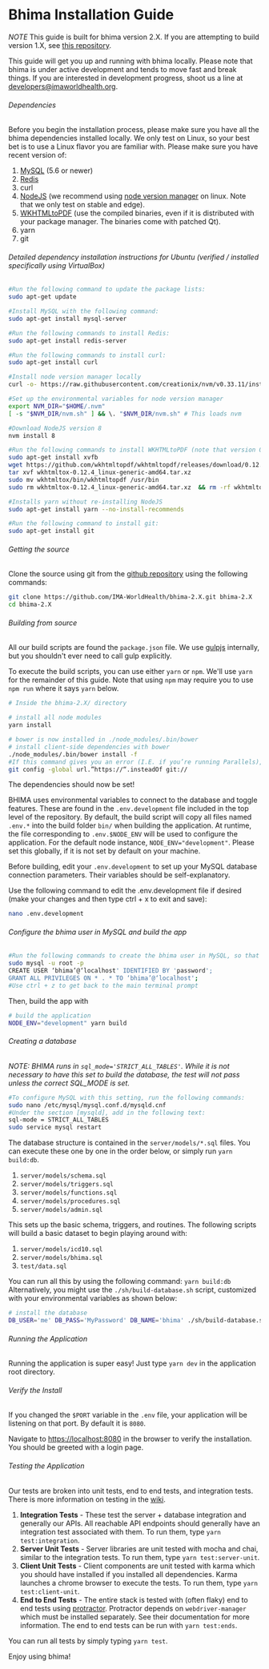 Bhima Installation Guide
===========================

*NOTE* This guide is built for bhima version 2.X.  If you are attempting to build version 1.X, see [this repository](https://github.com/IMA-WorldHealth/bhima-1.X).

This guide will get you up and running with bhima locally.  Please note that bhima is under active development and tends to move fast and break things.  If you are interested in development progress, shoot us a line at <developers@imaworldhealth.org>.

###### Dependencies
Before you begin the installation process, please make sure you have all the bhima dependencies installed locally.  We only test on Linux, so your best bet is to use a Linux flavor you are familiar with.  Please make sure you have recent version of:
 1. [MySQL](http://dev.mysql.com/downloads/) (5.6 or newer)
 2. [Redis](redis.io)
 3. curl
 4. [NodeJS](https://nodejs.org/en/) (we recommend using [node version manager](https://github.com/creationix/nvm) on linux.  Note that we only test on stable and edge).
 5. [WKHTMLtoPDF](http://wkhtmltopdf.org/downloads.html) (use the compiled binaries, even if it is distributed with your package manager.  The binaries come with patched Qt).
 6.	yarn
 7.	git
 
###### Detailed dependency installation instructions for Ubuntu (verified / installed specifically using VirtualBox)

```bash
#Run the following command to update the package lists:
sudo apt-get update

#Install MySQL with the following command:
sudo apt-get install mysql-server

#Run the following commands to install Redis:
sudo apt-get install redis-server

#Run the following commands to install curl:
sudo apt-get install curl

#Install node version manager locally
curl -o- https://raw.githubusercontent.com/creationix/nvm/v0.33.11/install.sh | bash

#Set up the environmental variables for node version manager
export NVM_DIR="$HOME/.nvm"
[ -s "$NVM_DIR/nvm.sh" ] && \. "$NVM_DIR/nvm.sh" # This loads nvm

#Download NodeJS version 8
nvm install 8

#Run the following commands to install WKHTMLtoPDF (note that version 0.12.4 should be installed, 0.12.5 does not currently work with bhima):
sudo apt-get install xvfb
wget https://github.com/wkhtmltopdf/wkhtmltopdf/releases/download/0.12.4/wkhtmltox-0.12.4_linux-generic-amd64.tar.xz
tar xvf wkhtmltox-0.12.4_linux-generic-amd64.tar.xz
sudo mv wkhtmltox/bin/wkhtmltopdf /usr/bin 
sudo rm wkhtmltox-0.12.4_linux-generic-amd64.tar.xz  && rm -rf wkhtmltox

#Installs yarn without re-installing NodeJS
sudo apt-get install yarn --no-install-recommends

#Run the following command to install git:
sudo apt-get install git
```

###### Getting the source
Clone the source using git from the [github repository](https://github.com/IMA-WorldHealth/bhima-2.x) using the following commands:

```bash
git clone https://github.com/IMA-WorldHealth/bhima-2.X.git bhima-2.X
cd bhima-2.X
```

###### Building from source
All our build scripts are found the `package.json` file.  We use [gulpjs](http://www.gulpjs.com)
internally, but you shouldn't ever need to call gulp explicitly.

To execute the build scripts, you can use either `yarn` or `npm`.  We'll use
`yarn` for the remainder of this guide.  Note that using `npm` may require you to
use `npm run` where it says `yarn` below.

```bash
# Inside the bhima-2.X/ directory

# install all node modules
yarn install

# bower is now installed in ./node_modules/.bin/bower
# install client-side dependencies with bower
./node_modules/.bin/bower install -f
#If this command gives you an error (I.E. if you’re running Parallels), try running the following command:
git config -global url.”https://“.insteadOf git://
```

The dependencies should now be set!

BHIMA uses environmental variables to connect to the database and toggle features.
These are found in the `.env.development` file included in the top level of the
repository.  By default, the build script will copy all files named `.env.*` into
the build folder `bin/` when building the application.  At runtime, the file
corresponding to `.env.$NODE_ENV` will be used to configure the application.  For
the default node instance, `NODE_ENV="development"`.  Please set this globally,
if it is not set by default on your machine.

Before building, edit your `.env.development` to set up your MySQL database
connection parameters.  Their variables should be self-explanatory. 

Use the following command to edit the .env.development file if desired (make your changes and then type ctrl + x to exit and save):
```bash
nano .env.development
```

###### Configure the bhima user in MySQL and build the app

```bash
#Run the following commands to create the bhima user in MySQL, so that it can build the database (make sure the user and #password both match what you set in the .env.development file):
sudo mysql -u root -p
CREATE USER ‘bhima’@‘localhost' IDENTIFIED BY 'password';
GRANT ALL PRIVILEGES ON * . * TO ‘bhima’@‘localhost';
#Use ctrl + z to get back to the main terminal prompt
```

Then, build the app with
```bash
# build the application
NODE_ENV="development" yarn build
```

###### Creating a database
_NOTE: BHIMA runs in `sql_mode='STRICT_ALL_TABLES'`.  While it is not necessary
to have this set to build the database, the test will not pass unless the
correct SQL_MODE is set._

```bash
#To configure MySQL with this setting, run the following commands:
sudo nano /etc/mysql/mysql.conf.d/mysqld.cnf
#Under the section [mysqld], add in the following text:
sql-mode = STRICT_ALL_TABLES
sudo service mysql restart
```

The database structure is contained in the `server/models/*.sql` files.  You can
execute these one by one in the order below, or simply run `yarn build:db`.
 1. `server/models/schema.sql`
 3. `server/models/triggers.sql`
 4. `server/models/functions.sql`
 5. `server/models/procedures.sql`
 6. `server/models/admin.sql`

This sets up the basic schema, triggers, and routines.  The following scripts
will build a basic dataset to begin playing around with:
 1. `server/models/icd10.sql`
 2. `server/models/bhima.sql`
 3. `test/data.sql`

You can run all this by using the following command:
`yarn build:db`
Alternatively, you might use the `./sh/build-database.sh` script, customized with your environmental variables as
shown below:

```sh
# install the database
DB_USER='me' DB_PASS='MyPassword' DB_NAME='bhima' ./sh/build-database.sh
```

###### Running the Application
Running the application is super easy!  Just type `yarn dev` in the application
root directory.

###### Verify the Install
If you changed the `$PORT` variable in the `.env` file, your application will
be listening on that port.  By default it is `8080`.

Navigate to [https://localhost:8080](https://localhost:8080) in the browser to
verify the installation.  You should be greeted with a login page.

###### Testing the Application
Our tests are broken into unit tests, end to end tests, and integration tests.  There is more information on testing in the [wiki](https://github.com/IMA-WorldHealth/bhima-2.X/wiki).
 1. **Integration Tests** - These test the server + database integration and generally our APIs.  All reachable API endpoints should generally have an integration test associated with them.  To run them, type `yarn test:integration`.
 2. **Server Unit Tests** - Server libraries are unit tested with mocha and chai, similar to the integration tests.  To run them, type `yarn test:server-unit`.
 2. **Client Unit Tests** - Client components are unit tested with karma which you should have installed if you installed all dependencies.  Karma launches a chrome browser to execute the tests.  To run them, type `yarn test:client-unit`.
 3. **End to End Tests** - The entire stack is tested with (often flaky) end to end tests using [protractor](protractortest.org).  Protractor depends on `webdriver-manager` which must be installed separately.  See their documentation for more information.  The end to end tests can be run with `yarn test:ends`.

You can run all tests by simply typing `yarn test`.

Enjoy using bhima!
